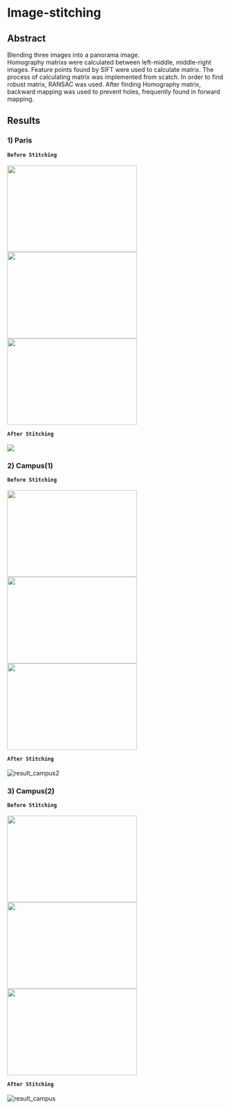 # Image-stitching

## Abstract
Blending three images into a panorama image. <br>
Homography matrixs were calculated between left-middle, middle-right images.
Feature points found by SIFT were used to calculate matrix. The process of calculating matrix was implemented from scatch. 
In order to find robust matrix, RANSAC was used. After finding Homography matrix, backward mapping was used to prevent holes, frequently found in forward mapping.

## Results
### 1) Paris
**```Before Stitching```** <br><br>
<img src="https://user-images.githubusercontent.com/50229148/209268114-94392358-aff3-49fe-9ab3-93dbc601a328.jpg" width="300" height="200"><img src="https://user-images.githubusercontent.com/50229148/209268230-37b06945-dba9-4676-9432-cff3f68d0978.jpg" width="300" height="200"><img src="https://user-images.githubusercontent.com/50229148/209268316-78170989-36e3-4a01-8a77-9109860d5955.jpg" width="300" height="200">

**```After Stitching```** <br><br>
<img src="https://user-images.githubusercontent.com/50229148/209268013-698ef979-98a4-459f-a981-b5553a107256.jpg"><br>

### 2) Campus(1) 
**```Before Stitching```** <br><br>
<img src="https://user-images.githubusercontent.com/50229148/209268707-26f9186c-5e89-4be8-a813-d07e42800885.png" width="300" height="200"><img src="https://user-images.githubusercontent.com/50229148/209268722-a783d2b5-c8e6-4f4e-8d9d-c11e492a6fe3.png" width="300" height="200"><img src="https://user-images.githubusercontent.com/50229148/209268754-b94adbc3-d49b-4458-9a73-9fa8cfc62688.png" width="300" height="200">

**```After Stitching```** <br><br>
![result_campus2](https://user-images.githubusercontent.com/50229148/209268606-806e3559-aca5-4f2b-8c32-e210bee17ed2.jpg)

### 3) Campus(2)
**```Before Stitching```** <br><br>
<img src="https://user-images.githubusercontent.com/50229148/209268879-a980fac0-090f-4cbd-960e-b764b73f528c.png" width="300" height="200"><img src="https://user-images.githubusercontent.com/50229148/209268897-262829e4-5ed1-497c-8899-a2bdb4a70613.png" width="300" height="200"><img src="https://user-images.githubusercontent.com/50229148/209268918-c8187876-ea39-4221-a026-3eb72585dde8.png" width="300" height="200">

**```After Stitching```** <br><br>
![result_campus](https://user-images.githubusercontent.com/50229148/209268609-66156904-3699-4e20-97e7-8cfaef961631.jpg)
